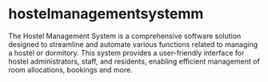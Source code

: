 # hostelmanagementsystemm
The Hostel Management System is a comprehensive software solution designed to streamline and automate various functions related to managing a hostel or dormitory. This system provides a user-friendly interface for hostel administrators, staff, and residents, enabling efficient management of room allocations, bookings and more.
